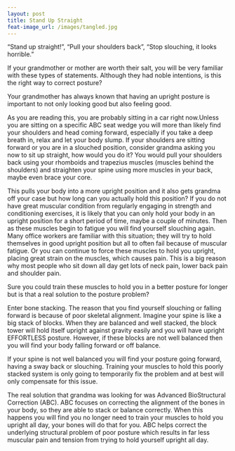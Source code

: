 ```yaml
---
layout: post
title: Stand Up Straight
feat-image_url: /images/tangled.jpg
---
```


“Stand up straight!”, “Pull your shoulders back”, “Stop slouching, it looks horrible.”

If your grandmother or mother are worth their salt, you will be very familiar with these types of statements. Although they had noble intentions, is this the right way to correct posture?

Your grandmother has always known that having an upright posture is important to not only looking good but also feeling good.

As you are reading this, you are probably sitting in a car right now.Unless you are sitting on a specific ABC seat wedge you will more than likely find your shoulders and head coming forward, especially if you take a deep breath in, relax and let your body slump. If your shoulders are sitting forward or you are in a slouched position, consider grandma asking you now to sit up straight, how would you do it? You would pull your shoulders back using your rhomboids and trapezius muscles (muscles behind the shoulders) and straighten your spine using more muscles in your back, maybe even brace your core.

This pulls your body into a more upright position and it also gets grandma off your case but how long can you actually hold this position? If you do not have great muscular condition from regularly engaging in strength and conditioning exercises, it is likely that you can only hold your body in an upright position for a short period of time, maybe a couple of minutes. Then as these muscles begin to fatigue you will find yourself slouching again. Many office workers are familiar with this situation; they will try to hold themselves in good upright position but all to often fail because of muscular fatigue. Or you can continue to force these muscles to hold you upright, placing great strain on the muscles, which causes pain. This is a big reason why most people who sit down all day get lots of neck pain, lower back pain and shoulder pain.

Sure you could train these muscles to hold you in a better posture for longer but is that a real solution to the posture problem?

Enter bone stacking. The reason that you find yourself slouching or falling forward is because of poor skeletal alignment. Imagine your spine is like a big stack of blocks. When they are balanced and well stacked, the block tower will hold itself upright against gravity easily and you will have upright EFFORTLESS posture. However, if these blocks are not well balanced then you will find your body falling forward or off balance.

If your spine is not well balanced you will find your posture going forward, having a sway back or slouching. Training your muscles to hold this poorly stacked system is only going to temporarily fix the problem and at best will only compensate for this issue.

The real solution that grandma was looking for was Advanced BioStructural Correction (ABC). ABC focuses on correcting the alignment of the bones in your body, so they are able to stack or balance correctly. When this happens you will find you no longer need to train your muscles to hold you upright all day, your bones will do that for you. ABC helps correct the underlying structural problem of poor posture which results in far less muscular pain and tension from trying to hold yourself upright all day.
